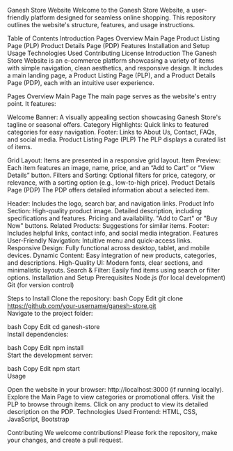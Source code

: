 Ganesh Store Website
Welcome to the Ganesh Store Website, a user-friendly platform designed for seamless online shopping. This repository outlines the website's structure, features, and usage instructions.

Table of Contents
Introduction
Pages Overview
Main Page
Product Listing Page (PLP)
Product Details Page (PDP)
Features
Installation and Setup
Usage
Technologies Used
Contributing
License
Introduction
The Ganesh Store Website is an e-commerce platform showcasing a variety of items with simple navigation, clean aesthetics, and responsive design. It includes a main landing page, a Product Listing Page (PLP), and a Product Details Page (PDP), each with an intuitive user experience.

Pages Overview
Main Page
The main page serves as the website's entry point. It features:

Welcome Banner: A visually appealing section showcasing Ganesh Store's tagline or seasonal offers.
Category Highlights: Quick links to featured categories for easy navigation.
Footer: Links to About Us, Contact, FAQs, and social media.
Product Listing Page (PLP)
The PLP displays a curated list of items.

Grid Layout: Items are presented in a responsive grid layout.
Item Preview: Each item features an image, name, price, and an “Add to Cart” or “View Details” button.
Filters and Sorting: Optional filters for price, category, or relevance, with a sorting option (e.g., low-to-high price).
Product Details Page (PDP)
The PDP offers detailed information about a selected item.

Header: Includes the logo, search bar, and navigation links.
Product Info Section:
High-quality product image.
Detailed description, including specifications and features.
Pricing and availability.
"Add to Cart" or "Buy Now" buttons.
Related Products: Suggestions for similar items.
Footer: Includes helpful links, contact info, and social media integration.
Features
User-Friendly Navigation: Intuitive menu and quick-access links.
Responsive Design: Fully functional across desktop, tablet, and mobile devices.
Dynamic Content: Easy integration of new products, categories, and descriptions.
High-Quality UI: Modern fonts, clear sections, and minimalistic layouts.
Search & Filter: Easily find items using search or filter options.
Installation and Setup
Prerequisites
Node.js (for local development)
Git (for version control)


Steps to Install
Clone the repository:
bash
Copy
Edit
git clone https://github.com/your-username/ganesh-store.git  
Navigate to the project folder:

bash
Copy
Edit
cd ganesh-store  
Install dependencies:

bash
Copy
Edit
npm install  
Start the development server:

bash
Copy
Edit
npm start  
Usage

Open the website in your browser: http://localhost:3000 (if running locally).
Explore the Main Page to view categories or promotional offers.
Visit the PLP to browse through items.
Click on any product to view its detailed description on the PDP.
Technologies Used
Frontend: HTML, CSS, JavaScript, Bootstrap

Contributing
We welcome contributions! Please fork the repository, make your changes, and create a pull request.
